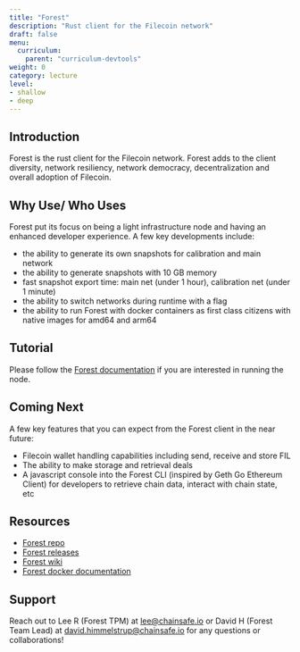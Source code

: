 ```yaml
---
title: "Forest"
description: "Rust client for the Filecoin network"
draft: false
menu:
  curriculum:
    parent: "curriculum-devtools"
weight: 0
category: lecture
level:
- shallow
- deep
---
```


## <Dev Tool> Introduction
Forest is the rust client for the Filecoin network. Forest adds to the client diversity, network resiliency, network democracy, decentralization and overall adoption of Filecoin. 

## Why Use/ Who Uses <Dev Tool>
Forest put its focus on being a light infrastructure node and having an enhanced developer experience. A few key developments include:

- the ability to generate its own snapshots for calibration and main network
- the ability to generate snapshots with 10 GB memory 
- fast snapshot export time: main net (under 1 hour), calibration net (under 1 minute)
- the ability to switch networks during runtime with a flag 
- the ability to run Forest with docker containers as first class citizens with native images for amd64 and arm64


## Tutorial 
Please follow the [Forest documentation](https://github.com/ChainSafe/forest) if you are interested in running the node. 


## Coming Next
A few key features that you can expect from the Forest client in the near future:
- Filecoin wallet handling capabilities including send, receive and store FIL
- The ability to make storage and retrieval deals
- A javascript console into the Forest CLI (inspired by Geth Go Ethereum Client) for developers to retrieve chain data, interact with chain state, etc 

## Resources
* [Forest repo](https://github.com/ChainSafe/forest)
* [Forest releases](https://github.com/ChainSafe/forest/releases)
* [Forest wiki](https://github.com/ChainSafe/forest/wiki)
* [Forest docker documentation](https://github.com/ChainSafe/forest/blob/main/documentation/src/docker.md)


## Support
Reach out to Lee R (Forest TPM) at lee@chainsafe.io or David H (Forest Team Lead) at david.himmelstrup@chainsafe.io for any questions or collaborations! 